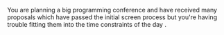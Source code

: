 You are planning a big programming conference and have received many proposals which have passed the
initial screen process but you're having trouble fitting them into the time constraints of the day .

